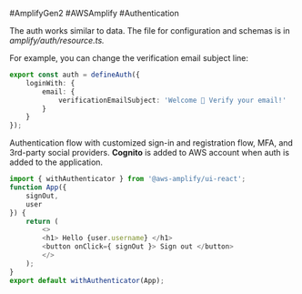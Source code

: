 #AmplifyGen2 #AWSAmplify  #Authentication 

The auth works similar to data. The file for configuration and schemas is in *amplify/auth/resource.ts.*

For example, you can change the verification email subject line:
``` typescript
export const auth = defineAuth({
	loginWith: {
		email: {
			verificationEmailSubject: 'Welcome 👋 Verify your email!'
		}
	}
});
```

Authentication flow with customized sign-in and registration flow, MFA, and 3rd-party social providers. **Cognito** is added to AWS account when auth is added to the application. 
``` typescript
import { withAuthenticator } from '@aws-amplify/ui-react';
function App({ 
	signOut,
	user
}) {
	return (
		<>
		<h1> Hello {user.username} </h1>
		<button onClick={ signOut }> Sign out </button>
		</>
	);
}
export default withAuthenticator(App);
```